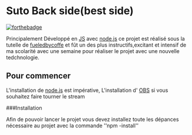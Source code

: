 # Suto Back side(best side)
[![forthebadge](https://forthebadge.com/images/badges/built-with-love.svg)](https://forthebadge.com)

Principalement Développé en [JS](https://developer.mozilla.org/fr/docs/Web/JavaScript) avec [node.js](https://nodejs.org/en/) ce projet est réalisé sous la tutelle de [fueledbycoffe](https://github.com/fueledbycoffee) et fût un des plus instructifs,excitant et intensif de ma scolarité avec une semaine pour réaliser le projet avec une nouvelle tedchnologie.

## Pour commencer

L'installation de [node.js](https://nodejs.org/en/) est impérative,
L'installation d' [OBS](https://obsproject.com/fr) si vous souhaitez faire tourner le stream

###Installation

Afin de pouvoir lancer le projet vous devez installez toute les dépances nécessaire au projet avec la commande ''npm -install''


